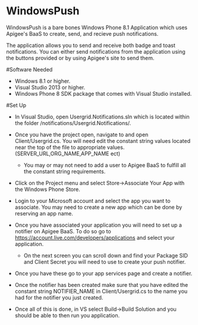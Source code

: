 # WindowsPush

WindowsPush is a bare bones Windows Phone 8.1 Application which uses Apigee's BaaS to create, send, and recieve push notifications.

The application allows you to send and receive both badge and toast notifications.  You can either send notifications from the application using the buttons provided or by using Apigee's site to send them.  

#Software Needed

- Windows 8.1 or higher.
- Visual Studio 2013 or higher.
- Windows Phone 8 SDK package that comes with Visual Studio installed.

#Set Up

- In Visual Studio, open Usergrid.Notifications.sln which is located within the folder /notifications/Usergrid.Notifications/.

- Once you have the project open, navigate to and open Client/Usergrid.cs.  You will need edit the constant string values located near the top of the file to appropriate values.  (SERVER_URL,ORG_NAME,APP_NAME ect)

  - You may or may not need to add a user to Apigee BaaS to fulfill all the constant string requirements.

- Click on the Project menu and select Store->Associate Your App with the Windows Phone Store.

- Login to your Microsoft account and select the app you want to associate.  You may need to create a new app which can be done by reserving an app name.

- Once you have associated your application you will need to set up a notifier on Apigee BaaS.  To do so go to https://account.live.com/developers/applications and select your application.

  - On the next screen you can scroll down and find your Package SID and Client Secret you will need to use to create your push notifier.  

- Once you have these go to your app services page and create a notifier.
  
- Once the notifier has been created make sure that you have edited the constant string NOTIFIER_NAME in Client/Usergrid.cs to the name you had for the notifier you just created.

- Once all of this is done, in VS select Build->Build Solution and you should be able to then run you application.
